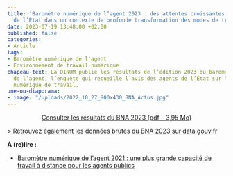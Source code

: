 ```yaml
---
title: 'Baromètre numérique de l’agent 2023 : des attentes croissantes des agents
  de l’État dans un contexte de profonde transformation des modes de travail'
date: 2023-07-19 13:48:00 +02:00
published: false
categories:
- Article
tags:
- Baromètre numérique de l'agent
- Environnement de travail numérique
chapeau-text: La DINUM publie les résultats de l’édition 2023 du baromètre numérique
  de l’agent, l’enquête qui recueille l’avis des agents de l’État sur leur environnement
  numérique de travail.
une-ou-diaporama:
- image: "/uploads/2022_10_27_800x430_BNA_Actus.jpg"
---
```


<p align="center"><a href="/uploads/bna-2023_rapport_interministeriel_-_services_deconcentres_16_juin.pdf" class="button">Consulter les résultats du BNA 2023 (pdf – 3,95 Mo)</a></p>

[> Retrouvez également les données brutes du BNA 2023 sur data.gouv.fr](https://www.data.gouv.fr/fr/ "Retrouvez également les données brutes du BNA 2023 sur data.gouv.fr - Lien externe")

**À (re)lire :**
* [Baromètre numérique de l’agent 2021 : une plus grande capacité de travail à distance pour les agents publics](/actualites/barometre-numerique-agent-2021-bna-une-plus-grande-capacite-de-travail-a-distance-pour-agents-publics/)